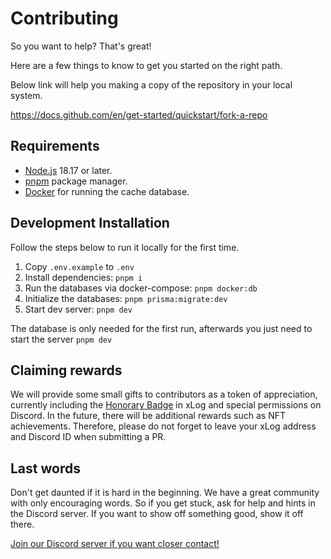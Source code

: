 # Contributing

So you want to help? That's great!

Here are a few things to know to get you started on the right path.

Below link will help you making a copy of the repository in your local system.

https://docs.github.com/en/get-started/quickstart/fork-a-repo

## Requirements

- [Node.js](https://nodejs.org) 18.17 or later.
- [pnpm](https://pnpm.io/) package manager.
- [Docker](https://www.docker.com/) for running the cache database.

## Development Installation

Follow the steps below to run it locally for the first time.

1. Copy `.env.example` to `.env`
2. Install dependencies: `pnpm i`
3. Run the databases via docker-compose: `pnpm docker:db`
4. Initialize the databases: `pnpm prisma:migrate:dev`
5. Start dev server: `pnpm dev`

The database is only needed for the first run, afterwards you just need to start the server `pnpm dev`

## Claiming rewards

We will provide some small gifts to contributors as a token of appreciation, currently including the [Honorary Badge](https://xlog.xlog.app/week14-2023#honorary-badges-for-outstanding-contributors) in xLog and special permissions on Discord. In the future, there will be additional rewards such as NFT achievements. Therefore, please do not forget to leave your xLog address and Discord ID when submitting a PR.

## Last words

Don't get daunted if it is hard in the beginning. We have a great community with only encouraging words. So if you get stuck, ask for help and hints in the Discord server. If you want to show off something good, show it off there.

[Join our Discord server if you want closer contact!](https://discord.gg/46VJMMVCuF)
